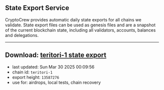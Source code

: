 ## State Export Service
CryptoCrew provides automatic daily state exports for all chains we validate. State export files can be used as genesis files and are a snapshot of the current blockchain state, including all validators, accounts, balances and delegations.

---
**Download: [teritori-1 state export](https://dl-eu2.ccvalidators.com/SERVICE/teritori/teritori-1_export_13587276.json)**
---

- last updated: Sun Mar 30 2025 00:09:56
- chain id: `teritori-1`
- export height: `13587276`
- use for: airdrops, local tests, chain recovery

